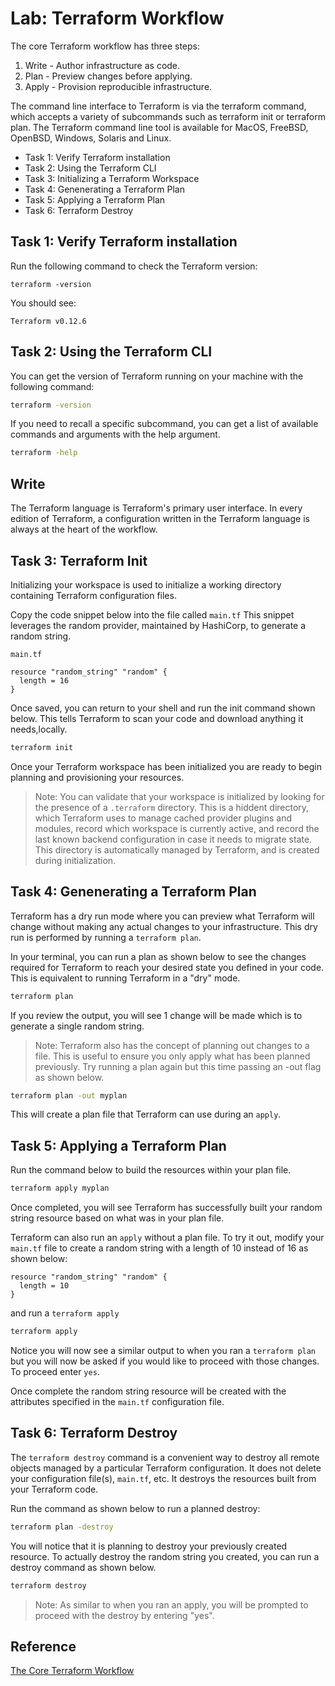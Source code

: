 # Lab: Terraform Workflow

The core Terraform workflow has three steps:

1. Write - Author infrastructure as code.
2. Plan - Preview changes before applying.
3. Apply - Provision reproducible infrastructure.


The command line interface to Terraform is via the terraform command, which accepts a variety of subcommands such as terraform init or terraform plan. The Terraform command line tool is available for MacOS, FreeBSD, OpenBSD, Windows, Solaris and Linux.

- Task 1: Verify Terraform installation
- Task 2: Using the Terraform CLI
- Task 3: Initializing a Terraform Workspace
- Task 4: Genenerating a Terraform Plan
- Task 5: Applying a Terraform Plan
- Task 6: Terraform Destroy

## Task 1: Verify Terraform installation

Run the following command to check the Terraform version:

```shell
terraform -version
```

You should see:

```text
Terraform v0.12.6
```

## Task 2: Using the Terraform CLI

You can get the version of Terraform running on your machine with the following command:

```bash
terraform -version
```

If you need to recall a specific subcommand, you can get a list of available commands and arguments with the help argument.

```bash
terraform -help
```

## Write

The Terraform language is Terraform's primary user interface. In every edition of Terraform, a configuration written in the Terraform language is always at the heart of the workflow.

## Task 3: Terraform Init

Initializing your workspace is used to initialize a working directory containing Terraform configuration files.

Copy the code snippet below into the file called `main.tf` This snippet leverages the random provider, maintained by HashiCorp, to generate a random string.

`main.tf`

```hcl
resource "random_string" "random" {
  length = 16
}
```

Once saved, you can return to your shell and run the init command shown below. This tells Terraform to scan your code and download anything it needs,locally.

```bash
terraform init
```

Once your Terraform workspace has been initialized you are ready to begin planning and provisioning your resources.

> Note: You can validate that your workspace is initialized by looking for the presence of a `.terraform` directory. This is a hiddent directory, which Terraform uses to manage cached provider plugins and modules, record which workspace is currently active, and record the last known backend configuration in case it needs to migrate state. This directory is automatically managed by Terraform, and is created during initialization.

## Task 4: Genenerating a Terraform Plan

Terraform has a dry run mode where you can preview what Terraform will change without making any actual changes to your infrastructure. This dry run is performed by running a `terraform plan`.

In your terminal, you can run a plan as shown below to see the changes required for Terraform to reach your desired state you defined in your code. This is equivalent to running Terraform in a "dry" mode.

```bash
terraform plan
```

If you review the output, you will see 1 change will be made which is to generate a single random string.

> Note: Terraform also has the concept of planning out changes to a file. This is useful to ensure you only apply what has been planned previously. Try running a plan again but this time passing an -out flag as shown below.

```bash
terraform plan -out myplan
```

This will create a plan file that Terraform can use during an `apply`.

## Task 5: Applying a Terraform Plan

Run the command below to build the resources within your plan file.

```bash
terraform apply myplan
```

Once completed, you will see Terraform has successfully built your random string resource based on what was in your plan file.

Terraform can also run an `apply` without a plan file. To try it out, modify your `main.tf` file to create a random string with a length of 10 instead of 16 as shown below:

```hcl
resource "random_string" "random" {
  length = 10
}
```

and run a `terraform apply`

```bash
terraform apply
```

Notice you will now see a similar output to when you ran a `terraform plan` but you will now be asked if you would like to proceed with those changes. To proceed enter `yes`.

Once complete the random string resource will be created with the attributes specified in the `main.tf` configuration file.

## Task 6: Terraform Destroy

The `terraform destroy` command is a convenient way to destroy all remote objects managed by a particular Terraform configuration. It does not delete your configuration file(s), `main.tf`, etc. It destroys the resources built from your Terraform code.

Run the command as shown below to run a planned destroy:

```bash
terraform plan -destroy
```

You will notice that it is planning to destroy your previously created resource. To actually destroy the random string you created, you can run a destroy command as shown below.

```bash
terraform destroy
```

> Note: As similar to when you ran an apply, you will be prompted to proceed with the destroy by entering "yes".

## Reference

[The Core Terraform Workflow](https://www.terraform.io/guides/core-workflow.html)